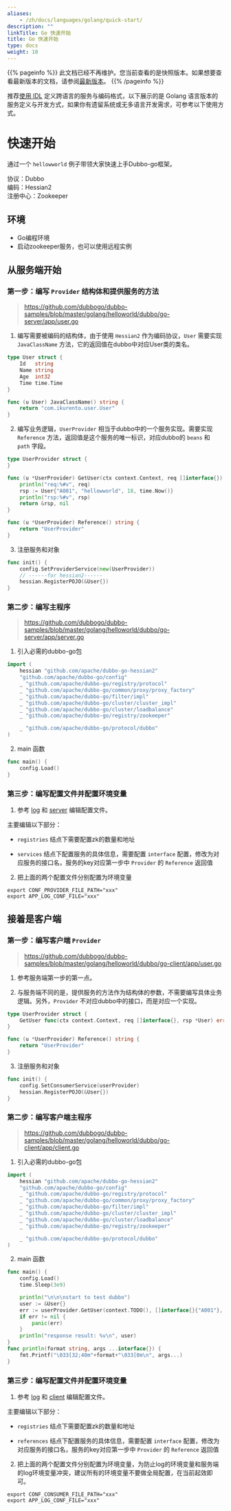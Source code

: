 ```yaml
---
aliases:
    - /zh/docs/languages/golang/quick-start/
description: ""
linkTitle: Go 快速开始
title: Go 快速开始
type: docs
weight: 10
---
```




{{% pageinfo %}} 此文档已经不再维护。您当前查看的是快照版本。如果想要查看最新版本的文档，请参阅[最新版本](/zh-cn/overview/mannual/golang-sdk/quickstart/)。
{{% /pageinfo %}}

推荐[使用 IDL](../dubbo-go-3.0/quickstart/quickstart_triple) 定义跨语言的服务与编码格式，以下展示的是 Golang 语言版本的服务定义与开发方式，如果你有遗留系统或无多语言开发需求，可参考以下使用方式。

# 快速开始

通过一个 `hellowworld` 例子带领大家快速上手Dubbo-go框架。

协议：Dubbo     
编码：Hessian2  
注册中心：Zookeeper

## 环境

* Go编程环境
* 启动zookeeper服务，也可以使用远程实例

## 从服务端开始

### 第一步：编写 `Provider` 结构体和提供服务的方法

> <https://github.com/dubbogo/dubbo-samples/blob/master/golang/helloworld/dubbo/go-server/app/user.go>

1. 编写需要被编码的结构体，由于使用 `Hessian2` 作为编码协议，`User` 需要实现 `JavaClassName` 方法，它的返回值在dubbo中对应User类的类名。

```go
type User struct {
	Id   string
	Name string
	Age  int32
	Time time.Time
}

func (u User) JavaClassName() string {
	return "com.ikurento.user.User"
}
```

2. 编写业务逻辑，`UserProvider` 相当于dubbo中的一个服务实现。需要实现 `Reference` 方法，返回值是这个服务的唯一标识，对应dubbo的 `beans` 和 `path` 字段。

```go
type UserProvider struct {
}

func (u *UserProvider) GetUser(ctx context.Context, req []interface{}) (*User, error) {
	println("req:%#v", req)
	rsp := User{"A001", "hellowworld", 18, time.Now()}
	println("rsp:%#v", rsp)
	return &rsp, nil
}

func (u *UserProvider) Reference() string {
	return "UserProvider"
}
```

3. 注册服务和对象

```go
func init() {
	config.SetProviderService(new(UserProvider))
	// ------for hessian2------
	hessian.RegisterPOJO(&User{})
}
```

### 第二步：编写主程序

> <https://github.com/dubbogo/dubbo-samples/blob/master/golang/helloworld/dubbo/go-server/app/server.go>

1. 引入必需的dubbo-go包

```go
import (
	hessian "github.com/apache/dubbo-go-hessian2"
	"github.com/apache/dubbo-go/config"
	_ "github.com/apache/dubbo-go/registry/protocol"
	_ "github.com/apache/dubbo-go/common/proxy/proxy_factory"
	_ "github.com/apache/dubbo-go/filter/impl"
	_ "github.com/apache/dubbo-go/cluster/cluster_impl"
	_ "github.com/apache/dubbo-go/cluster/loadbalance"
	_ "github.com/apache/dubbo-go/registry/zookeeper"

	_ "github.com/apache/dubbo-go/protocol/dubbo"
)

```

2. main 函数

```go
func main() {
	config.Load()
}
```

### 第三步：编写配置文件并配置环境变量

1. 参考 [log](https://github.com/dubbogo/dubbo-samples/blob/master/golang/helloworld/dubbo/go-server/profiles/release/log.yml) 和 [server](https://github.com/dubbogo/dubbo-samples/blob/master/golang/helloworld/dubbo/go-server/profiles/release/server.yml) 编辑配置文件。

主要编辑以下部分：

* `registries` 结点下需要配置zk的数量和地址

* `services` 结点下配置服务的具体信息，需要配置 `interface` 配置，修改为对应服务的接口名，服务的key对应第一步中 `Provider` 的 `Reference` 返回值

2. 把上面的两个配置文件分别配置为环境变量

```shell
export CONF_PROVIDER_FILE_PATH="xxx"
export APP_LOG_CONF_FILE="xxx"
```

## 接着是客户端

### 第一步：编写客户端 `Provider`

> <https://github.com/dubbogo/dubbo-samples/blob/master/golang/helloworld/dubbo/go-client/app/user.go>

1. 参考服务端第一步的第一点。

2. 与服务端不同的是，提供服务的方法作为结构体的参数，不需要编写具体业务逻辑。另外，`Provider` 不对应dubbo中的接口，而是对应一个实现。

```go
type UserProvider struct {
	GetUser func(ctx context.Context, req []interface{}, rsp *User) error
}

func (u *UserProvider) Reference() string {
	return "UserProvider"
}
```

3. 注册服务和对象

```go
func init() {
	config.SetConsumerService(userProvider)
	hessian.RegisterPOJO(&User{})
}
```

### 第二步：编写客户端主程序

> <https://github.com/dubbogo/dubbo-samples/blob/master/golang/helloworld/dubbo/go-client/app/client.go>

1. 引入必需的dubbo-go包

```go
import (
	hessian "github.com/apache/dubbo-go-hessian2"
	"github.com/apache/dubbo-go/config"
	_ "github.com/apache/dubbo-go/registry/protocol"
	_ "github.com/apache/dubbo-go/common/proxy/proxy_factory"
	_ "github.com/apache/dubbo-go/filter/impl"
	_ "github.com/apache/dubbo-go/cluster/cluster_impl"
	_ "github.com/apache/dubbo-go/cluster/loadbalance"
	_ "github.com/apache/dubbo-go/registry/zookeeper"

	_ "github.com/apache/dubbo-go/protocol/dubbo"
)
```

2. main 函数

```go
func main() {
	config.Load()
	time.Sleep(3e9)

	println("\n\n\nstart to test dubbo")
	user := &User{}
	err := userProvider.GetUser(context.TODO(), []interface{}{"A001"}, user)
	if err != nil {
		panic(err)
	}
	println("response result: %v\n", user)
}
func println(format string, args ...interface{}) {
	fmt.Printf("\033[32;40m"+format+"\033[0m\n", args...)
}
```

### 第三步：编写配置文件并配置环境变量

1. 参考 [log](https://github.com/dubbogo/dubbo-samples/blob/master/golang/helloworld/dubbo/go-client/profiles/release/log.yml) 和 [client](https://github.com/dubbogo/dubbo-samples/blob/master/golang/helloworld/dubbo/go-client/profiles/release/client.yml) 编辑配置文件。

主要编辑以下部分：

* `registries` 结点下需要配置zk的数量和地址

* `references` 结点下配置服务的具体信息，需要配置 `interface` 配置，修改为对应服务的接口名，服务的key对应第一步中 `Provider` 的 `Reference` 返回值

2. 把上面的两个配置文件分别配置为环境变量，为防止log的环境变量和服务端的log环境变量冲突，建议所有的环境变量不要做全局配置，在当前起效即可。

```shell
export CONF_CONSUMER_FILE_PATH="xxx"
export APP_LOG_CONF_FILE="xxx"
```
